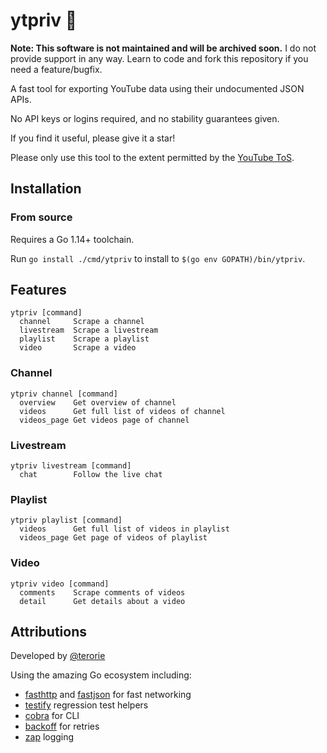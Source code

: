 # ytpriv 💾

**Note: This software is not maintained and will be archived soon.**
I do not provide support in any way. Learn to code and fork this repository if you need a feature/bugfix.

A fast tool for exporting YouTube data using their undocumented JSON APIs.

No API keys or logins required, and no stability guarantees given.

If you find it useful, please give it a star!

Please only use this tool to the extent permitted by the [YouTube ToS](https://www.youtube.com/static?template=terms).

## Installation

### From source

Requires a Go 1.14+ toolchain.

Run `go install ./cmd/ytpriv` to install to `$(go env GOPATH)/bin/ytpriv`.

## Features

```
ytpriv [command]
  channel     Scrape a channel
  livestream  Scrape a livestream
  playlist    Scrape a playlist
  video       Scrape a video
```

### Channel

```
ytpriv channel [command]
  overview    Get overview of channel
  videos      Get full list of videos of channel
  videos_page Get videos page of channel
```

### Livestream

```
ytpriv livestream [command]
  chat        Follow the live chat
```

### Playlist

```
ytpriv playlist [command]
  videos      Get full list of videos in playlist
  videos_page Get page of videos of playlist
```

### Video

```
ytpriv video [command]
  comments    Scrape comments of videos
  detail      Get details about a video
```

## Attributions

Developed by [@terorie](https://github.com/terorie)

Using the amazing Go ecosystem including:
- [fasthttp](https://pkg.go.dev/github.com/valyala/fasthttp) and [fastjson](github.com/valyala/fastjson) for fast networking
- [testify](https://pkg.go.dev/github.com/stretchr/testify) regression test helpers
- [cobra](https://pkg.go.dev/github.com/spf13/cobra) for CLI
- [backoff](https://pkg.go.dev/github.com/cenkalti/backoff/v4) for retries
- [zap](https://pkg.go.dev/go.uber.org/zap) logging
